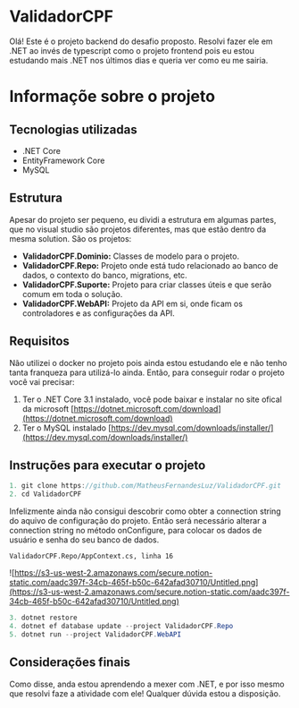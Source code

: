 # ValidadorCPF

Olá! Este é o projeto backend do desafio proposto. Resolvi fazer ele em .NET ao invés de typescript como o projeto frontend pois eu estou estudando mais .NET nos últimos dias e queria ver como eu me sairia.

# Informaçõe sobre o projeto

## Tecnologias utilizadas

- .NET Core
- EntityFramework Core
- MySQL

## Estrutura

Apesar do projeto ser pequeno, eu dividi a estrutura em algumas partes, que no visual studio são projetos diferentes, mas que estão dentro da mesma solution. São os projetos:

- **ValidadorCPF.Dominio:** Classes de modelo para o projeto.
- **ValidadorCPF.Repo:** Projeto onde está tudo relacionado ao banco de dados, o contexto do banco, migrations, etc.
- **ValidadorCPF.Suporte:** Projeto para criar classes úteis e que serão comum em toda o solução.
- **ValidadorCPF.WebAPI:** Projeto da API em si, onde ficam os controladores e as configurações da API.

## Requisitos

Não utilizei o docker no projeto pois ainda estou estudando ele e não tenho tanta franqueza para utilizá-lo ainda. Então, para conseguir rodar o projeto você vai precisar:

1. Ter o .NET Core 3.1 instalado, você pode baixar e instalar no site ofical da microsoft [https://dotnet.microsoft.com/download](https://dotnet.microsoft.com/download)
2. Ter o MySQL instalado [https://dev.mysql.com/downloads/installer/](https://dev.mysql.com/downloads/installer/)

## Instruções para executar o projeto

```csharp
1. git clone https://github.com/MatheusFernandesLuz/ValidadorCPF.git
2. cd ValidadorCPF
```

Infelizmente ainda não consigui descobrir como obter a connection string do aquivo de configuração do projeto. Então será necessário alterar a connection string no método onConfigure, para colocar os dados de usuário e senha do seu banco de dados. 

`ValidadorCPF.Repo/AppContext.cs, linha 16`

![https://s3-us-west-2.amazonaws.com/secure.notion-static.com/aadc397f-34cb-465f-b50c-642afad30710/Untitled.png](https://s3-us-west-2.amazonaws.com/secure.notion-static.com/aadc397f-34cb-465f-b50c-642afad30710/Untitled.png)

```csharp
3. dotnet restore
4. dotnet ef database update --project ValidadorCPF.Repo
5. dotnet run --project ValidadorCPF.WebAPI
```

## Considerações finais

Como disse, anda estou aprendendo a mexer com .NET, e por isso mesmo que resolvi faze a atividade com ele! Qualquer dúvida estou a disposição.
